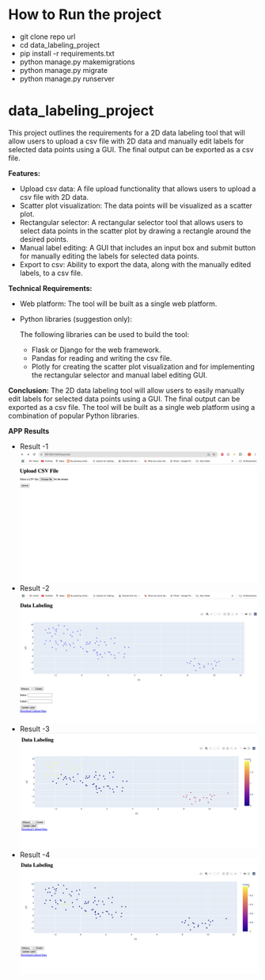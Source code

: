 # How to Run the project

- git clone repo url
- cd data_labeling_project
- pip install -r requirements.txt
- python manage.py makemigrations
- python manage.py migrate
- python manage.py runserver


# data_labeling_project
This project outlines the requirements for a 2D data labeling tool that will allow users to upload a csv file with 2D data and manually edit labels for selected data points using a GUI. The final output can be exported as a csv file.

**Features:**

- Upload csv data: A file upload functionality that allows users to upload a csv file with 2D data.
- Scatter plot visualization: The data points will be visualized as a scatter plot.
- Rectangular selector: A rectangular selector tool that allows users to select data points in the scatter plot by drawing a rectangle around the desired points.
- Manual label editing: A GUI that includes an input box and submit button for manually editing the labels for selected data points.
- Export to csv: Ability to export the data, along with the manually edited labels, to a csv file.

**Technical Requirements:**

- Web platform: The tool will be built as a single web platform.

- Python libraries (suggestion only): 

    The following libraries can be used to build the tool:

    - Flask or Django for the web framework.
    - Pandas for reading and writing the csv file.
    - Plotly for creating the scatter plot visualization and for implementing the rectangular selector and manual label editing GUI.

**Conclusion:**
The 2D data labeling tool will allow users to easily manually edit labels for selected data points using a GUI. The final output can be exported as a csv file. The tool will be built as a single web platform using a combination of popular Python libraries.


**APP Results**

- Result -1
![App Screenshot](images/Screenshot_2025-02-20_8-56-16_PM.png)
- Result -2
![App Screenshot](images/Screenshot_2025-02-20_8-56-30_PM.png)
- Result -3
![App Screenshot](images/Screenshot_2025-02-20_8-56-45_PM.png)
- Result -4
![App Screenshot](images/Screenshot_2025-02-20_8-56-52_PM.png)








